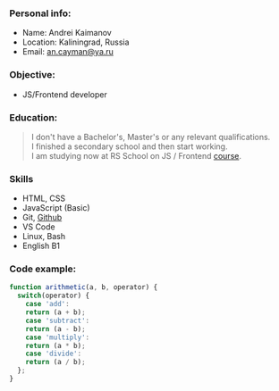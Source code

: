 ### Personal info:
* Name:           Andrei Kaimanov
* Location:       Kaliningrad, Russia
* Email:          an.cayman@ya.ru

### Objective:
* JS/Frontend developer

### Education:
> I don't have a Bachelor's, Master's or any relevant qualifications.\
> I finished a secondary school and then start working.\
> I am studying now at RS School on JS / Frontend [course](https://rs.school/js/).

### Skills
* HTML, CSS
* JavaScript (Basic)
* Git, [Github](https://github.com/ancaiman)
* VS Code
* Linux, Bash
* English B1

### Code example:
```javascript
function arithmetic(a, b, operator) {
  switch(operator) {
    case 'add':
    return (a + b);
    case 'subtract':
    return (a - b);
    case 'multiply':
    return (a * b);
    case 'divide':
    return (a / b);
  };
}
```
